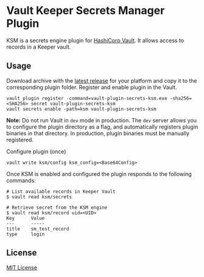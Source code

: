 # Vault Keeper Secrets Manager Plugin

KSM is a secrets engine plugin for [HashiCorp Vault](https://www.vaultproject.io/). It allows access to records in a Keeper vault.

## Usage

Download archive with the [latest release](https://github.com/Keeper-Security/secrets-manager/releases/latest) for your platform and copy it to the corresponding plugin folder. Register and enable plugin in the Vault.  

```
vault plugin register -command=vault-plugin-secrets-ksm.exe -sha256=<SHA256> secret vault-plugin-secrets-ksm
vault secrets enable -path=ksm vault-plugin-secrets-ksm
```

**Note:** Do not run Vault in `dev` mode in production. The `dev` server allows you to configure the plugin directory as a flag, and automatically registers plugin binaries in that directory. In production, plugin binaries must be manually registered.

Configure plugin (once)
```
vault write ksm/config ksm_config=<Base64Config>
```
Once KSM is enabled and configured the plugin responds to the following commands:

```
# List available records in Keeper Vault
$ vault read ksm/secrets

# Retrieve secret from the KSM engine
$ vault read ksm/record uid=<UID>
Key      Value
---      -----
title    sm_test_record
type     login
```

## License
[MIT License](./LICENSE)
